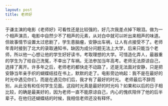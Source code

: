 ```yaml
---
layout: post
title: 老师好
---
```


于谦主演的电影《老师好》可看性还是比较强的，好几次我差点掉下眼泪。做为一个相声演员，电影中自然少不了相声的元素，从对白中就可以听出来相声的味道。但故事情节设置太过悲剧了，学生患脑瘤，安静出车祸，让人有点接受不了。老师年青时接到了北大的录取通知书，缺因为成分问题无法上大学，后来只能当个老师，所以他一心想让他的学生好好读书，考取理想的大学。可惜造化弄人，最器重的学生为了给自己洗冤，不幸出了车祸。无法参加当年高考。老师无法原谅自己，选择了离开。许多年之后，老师老的都快走不动路了，还是无法面对安静，只是把安静当年亲手织的蝴蝶结挂在书上，默默的走了。电影旁边响起：我不是在最好的时光中遇见你们，而是在遇见你们后，我才有了最好的时光。
老师最后不辞而别，从此没有和任何学生见面。这段时光真是最好的时光吗？如果和以后的日子相比较，的确是最美好的，因为老师一直不能原谅自己，内心的愧疚陪伴了他的后半辈子。在他归还蝴蝶结的时候，我相信老师还没有释怀。
